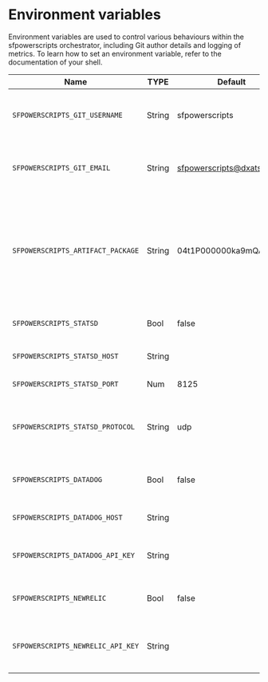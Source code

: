 # Environment variables

Environment variables are used to control various behaviours within the sfpowerscripts orchestrator, including Git author details and logging of metrics.  To learn how to set an environment variable, refer to the documentation of your shell. 

| Name                              | TYPE   | Default                     | Description                                                                                                           |
| --------------------------------- | ------ | --------------------------- | --------------------------------------------------------------------------------------------------------------------- |
| `SFPOWERSCRIPTS_GIT_USERNAME`     | String | sfpowerscripts              | Set the username of commit author and tagger in git config                                                            |
| `SFPOWERSCRIPTS_GIT_EMAIL`        | String | sfpowerscripts@dxatscale.io | Set the email of commit author and tagger in git config                                                               |
| `SFPOWERSCRIPTS_ARTIFACT_PACKAGE` | String | 04t1P000000ka9mQAA          | Set the subscriber package version ID of the Sfpowerscripts Artifact package that is installed in pooled scratch orgs |
| `SFPOWERSCRIPTS_STATSD`           | Bool   | false                       | Enable logging of metrics through StatsD                                                                              |
| `SFPOWERSCRIPTS_STATSD_HOST`      | String |                             | Host address of StatsD agent                                                                                          |
| `SFPOWERSCRIPTS_STATSD_PORT`      | Num    | 8125                        | Port number of StatsD agent                                                                                           |
| `SFPOWERSCRIPTS_STATSD_PROTOCOL`  | String | udp                         | Set the transport layer protocol (tcp/udp) of the StatsD agent                                                        |
| `SFPOWERSCRIPTS_DATADOG`          | Bool   | false                       | Enable logging of metrics through native Datadog API                                                                  |
| `SFPOWERSCRIPTS_DATADOG_HOST`     | String |                             | Host address of Datadog API endpoint                                                                                  |
| `SFPOWERSCRIPTS_DATADOG_API_KEY`  | String |                             | API key for authorization to the Datadog API endpoint                                                                 |
| `SFPOWERSCRIPTS_NEWRELIC`         | Bool   | false                       | Enable logging of metrics through native New Relic API                                                                |
| `SFPOWERSCRIPTS_NEWRELIC_API_KEY` | String |                             | API key for authorization to the New Relic API endpoint                                                               |

